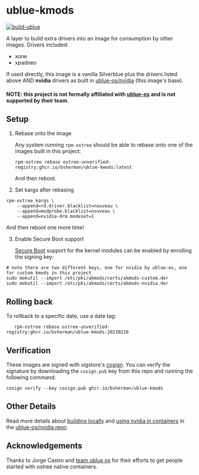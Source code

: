 # ublue-kmods

[![build-ublue](https://github.com/bsherman/ublue-kmods/actions/workflows/build.yml/badge.svg)](https://github.com/bsherman/ublue-kmods/actions/workflows/build.yml)

A layer to build extra drivers into an image for consumption by other images.
Drivers included:
- xone
- xpadneo

If used directly, this image is a vanilla Silverblue plus the drivers listed above AND **nvidia** drivers as built in [ublue-os/nvidia](https://github.com/ublue-os/nvidia) (this image's base).

#### NOTE: this project is not formally affiliated with [ublue-os](https://github.com/ublue-os/) and is not supported by their team.


## Setup

1. Rebase onto the image

   Any system running `rpm-ostree` should be able to rebase onto one of the images built in this project:

       rpm-ostree rebase ostree-unverified-registry:ghcr.io/bsherman/ublue-kmods:latest

   And then reboot.

2. Set kargs after rebasing

```
rpm-ostree kargs \
    --append=rd.driver.blacklist=nouveau \
    --append=modprobe.blacklist=nouveau \
    --append=nvidia-drm.modeset=1
```
   And then reboot one more time!

3. Enable Secure Boot support

    [Secure Boot](https://rpmfusion.org/Howto/Secure%20Boot) support for the kernel modules can be enabled by enrolling the signing key:

```
# note there are two different keys, one for nvidia by ublue-os, one for custom kmods in this project
sudo mokutil --import /etc/pki/akmods/certs/akmods-custom.der
sudo mokutil --import /etc/pki/akmods/certs/akmods-nvidia.der
```


## Rolling back

   To rollback to a specific date, use a date tag:

       rpm-ostree rebase ostree-unverified-registry:ghcr.io/bsherman/ublue-kmods:20230220

 ## Verification

These images are signed with sigstore's [cosign](https://docs.sigstore.dev/cosign/overview/). You can verify the signature by downloading the `cosign.pub` key from this repo and running the following command:

    cosign verify --key cosign.pub ghcr.io/bsherman/ublue-kmods

## Other Details

Read more details about [building locally](https://github.com/ublue-os/nvidia#building-locally) and [using nvidia in containers](https://github.com/ublue-os/nvidia#using-nvidia-gpus-in-containers) in the [ublue-os/nvidia repo](https://github.com/ublue-os/nvidia).


## Acknowledgements

Thanks to Jorge Castro and [team ublue os](https://github.com/ublue-os) for their efforts to get people started with ostree native containers.
